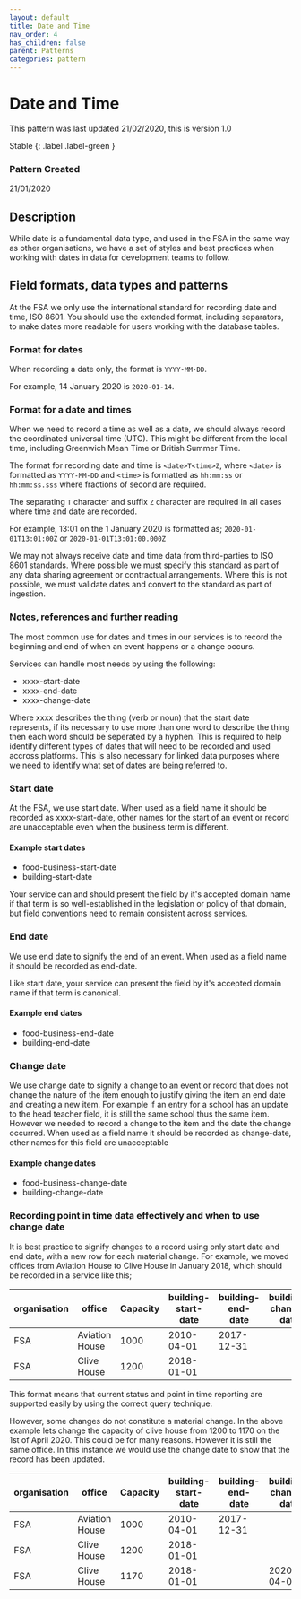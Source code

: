 ```yaml
---
layout: default
title: Date and Time
nav_order: 4
has_children: false
parent: Patterns
categories: pattern
---
```


# Date and Time

This pattern was last updated 21/02/2020, this is version 1.0

Stable
{: .label .label-green }

### Pattern Created
21/01/2020

## Description

While date is a fundamental data type, and used in the FSA in the same way as other organisations, we have a set of styles and best practices when working with dates in data for development teams to follow.

## Field formats, data types and patterns

At the FSA we only use the international standard for recording date and time, ISO 8601. You should use the extended format, including separators, to make dates more readable for users working with the database tables.

### Format for dates

When recording a date only, the format is `YYYY-MM-DD`.

For example, 14 January 2020 is `2020-01-14`.

### Format for a date and times

When we need to record a time as well as a date, we should always record the coordinated universal time (UTC). This might be different from the local time, including Greenwich Mean Time or British Summer Time.

The format for recording date and time is `<date>T<time>Z`, where `<date>` is formatted as `YYYY-MM-DD` and `<time>` is formatted as `hh:mm:ss` or `hh:mm:ss.sss` where fractions of second are required.

The separating `T` character and suffix `Z` character are required in all cases where time and date are recorded.

For example, 13:01 on the 1 January 2020 is formatted as; `2020-01-01T13:01:00Z` or `2020-01-01T13:01:00.000Z`

We may not always receive date and time data from third-parties to ISO 8601 standards. Where possible we must specify this standard as part of any data sharing agreement or contractual arrangements. Where this is not possible, we must validate dates and convert to the standard as part of ingestion.

### Notes, references and further reading
The most common use for dates and times in our services is to record the beginning and end of when an event happens or a change occurs.

Services can handle most needs by using the following:

-   xxxx-start-date
-   xxxx-end-date
-   xxxx-change-date

Where xxxx describes the thing (verb or noun) that the start date represents, if its necessary to use more than one word to describe the thing then each word should be seperated by a hyphen. This is required to help identify different types of dates that will need to be recorded and used accross platforms. This is also necessary for linked data purposes where we need to identify what set of dates are being referred to.

### Start date
At the FSA, we use start date. When used as a field name it should be recorded as xxxx-start-date, other names for the start of an event or record are unacceptable even when the business term is different.

#### Example start dates
-   food-business-start-date
-   building-start-date

Your service can and should present the field by it's accepted domain name if that term is so well-established in the legislation or policy of that domain, but field conventions need to remain consistent across services.

### End date
We use end date to signify the end of an event. When used as a field name it should be recorded as end-date.

Like start date, your service can present the field by it's accepted domain name if that term is canonical.

#### Example end dates
-   food-business-end-date
-   building-end-date

### Change date

We use change date to signify a change to an event or record that does not change the nature of the item enough to justify giving the item an end date and creating a new item. For example if an entry for a school has an update to the head teacher field, it is still the same school thus the same item. However we needed to record a change to the item and the date the change occurred. When used as a field name it should be recorded as change-date, other names for this field are unacceptable

#### Example change dates
-   food-business-change-date
-   building-change-date

### Recording point in time data effectively and when to use change date

It is best practice to signify changes to a record using only start date and end date, with a new row for each material change. For example, we moved offices from Aviation House to Clive House in January 2018, which should be recorded in a service like this;

| organisation | office | Capacity | building-start-date | building-end-date | building-change-date |
|--------------|--------|----------|------------|----------|-------------|
| FSA | Aviation House | 1000 | 2010-04-01 | 2017-12-31 ||
| FSA | Clive House | 1200 | 2018-01-01 |||

This format means that current status and point in time reporting are supported easily by using the correct query technique.

However, some changes do not constitute a material change. In the above example lets change the capacity of clive house from 1200 to 1170 on the 1st of April 2020. This could be for many reasons. However it is still the same office. In this instance we would use the change date to show that the record has been updated.

| organisation | office | Capacity | building-start-date | building-end-date | building-change-date |
|--------------|--------|----------|------------|----------|-------------|
| FSA | Aviation House | 1000 | 2010-04-01 | 2017-12-31 ||
| FSA | Clive House | 1200 | 2018-01-01 |||
| FSA | Clive House | 1170 | 2018-01-01 || 2020-04-01 |
